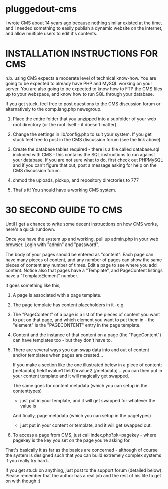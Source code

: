 pluggedout-cms
==============

I wrote CMS about 14 years ago because nothing similar existed at the time, and I
needed something to easily publish a dynamic website on the internet, and allow multiple
users to edit it's contents.


INSTALLATION INSTRUCTIONS FOR CMS
=================================

n.b. using CMS expects a moderate level of technical know-how. You are
going to be expected to already have PHP and MySQL working on your server.
You are also going to be expected to know how to FTP the CMS files up
to your webspace, and know how to run SQL through your database.

If you get stuck, feel free to post questions to the CMS discussion forum
or alternatively to the comp.lang.php newsgroup.

1. Place the entire folder that you unzipped into a subfolder of your web
   root directory (or the root itself - it doesn't matter).

2. Change the settings in lib/config.php to suit your system. If you get
   stuck feel free to post in the CMS discussion forum (see the link above)

3. Create the database tables required - there is a file called database.sql
   included with CMS - this contains the SQL instructions to run against
   your database. If you are not sure what to do, first check out PHPMySQL
   and if you can't figure that out, post a message asking for help on the
   CMS discussion forum.

4. chmod the uploads, pickup, and repository directories to 777

4. That's it! You should have a working CMS system.



30 SECOND GUIDE TO CMS
======================

Until I get a chance to write some decent instructions on how CMS works,
here's a quick rundown.

Once you have the system up and working, pull up admin.php in your
web browser. Login with "admin" and "password".

The body of your pages should be entered as "content". Each page can have
many pieces of content, and any number of pages can show the same pieces
of content any number of times. Edit a page to see where you add content.
Notice also that pages have a "Template", and PageContent listings
have a "TemplateElement" number.

It goes something like this;

1. A page is associated with a page template.

2. The page template has content placeholders in it
     -e.g.  <!--PAGECONTENT1-->

3. The "PageContent" of a page is a list of the pieces of content
   you want to put on that page, and which element you want to put
   them in - the "element" is the "PAGECONTENT" entry in the page
   template.
   
4. Content and the instance of that content on a page (the "PageContent")
   can have templates too - but they don't have to.
   
5. There are several ways you can swap data into and out of content and/or
   templates when pages are created...
   
   If you make a section like the one illustrated below in a piece of content;
   [metadata]
   field1=value1
   field2=value2
   [/metadata]
   ...you can then put <!--ahmd:field1--> in your content template and it will
   magically get swapped.
   
   The same goes for content metadata (which you can setup in the contenttypes)
   - just put <!--comd:field1--> in your template, and it will get swapped for
   whatever the value is
   
   And finally, page metadata (which you can setup in the pagetypes)
   - just put <!--pgmd:field1--> in your content or template, and it will get
   swapped out.

5. To access a page from CMS, just call index.php?pk=pagekey - where pagekey
   is the key you set on the page you're asking for.


That's basically it as far as the basics are concerned - although of course the
system is designed such that you can build extremely complex systems if you
really try hard...

If you get stuck on anything, just post to the support forum (detailed
below). Please remember that the author has a real job and the rest of
his life to get on with though :)
